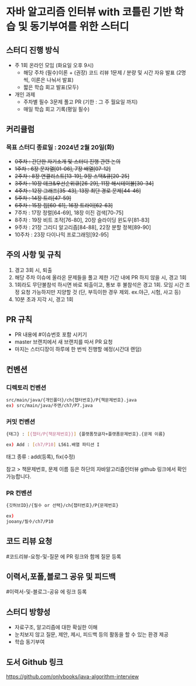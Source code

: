 # 자바 알고리즘 인터뷰 with 코틀린 기반 학습 및 동기부여를 위한 스터디
## 스터디 진행 방식
- 주 1회 온라인 모임 (화요일 오후 9시)
    - 해당 주차 (필수)이론 + (권장) 코드 리뷰 1문제 / 분량 및 시간 자유 발표 (2명씩, 이론은 나눠서 발표)
    - 짧은 학습 회고 발표(모두)
- 개인 과제
    - 주차별 필수 3문제 풀고 PR (기한 : 그 주 월요일 까지)
    - 매일 학습 회고 기록(평일 필수)
## 커리큘럼
### 목표 스터디 종료일 : 2024년 2월 20일(화)
- ~~0주차 : 간단한 자기소개 및 스터디 진행 관련 논의~~
- ~~1주차 : 6장 문자열[01-06], 7장 배열[07-12]~~
- ~~2주차 : 8장 연결리스트[13-19], 9장 스택&큐[20-25]~~
- ~~3주차 : 10장 데크&우선순위큐[26-29], 11장 해시테이블[30-34]~~
- ~~4주차 : 12장 그래프[35-43], 13장 최단 경로 문제[44-46]~~
- ~~5주차 : 14장 트리[47-59]~~
- ~~6주차 : 15장 힙[60-61], 16장 트라이[62-63]~~
- 7주차 : 17장 정렬[64-69], 18장 이진 검색[70-75]
- 8주차 : 19장 비트 조작[76-80], 20장 슬라이딩 윈도우[81-83]
- 9주차 : 21장 그리디 알고리즘[84-88], 22장 분할 정복[89-90]
- 10주차 : 23장 다이나믹 프로그래밍[92-95]
## 주의 사항 및 규칙
1. 경고 3회 시, 퇴출
2. 해당 주차 이슈에 올라온 문제들을 풀고 제한 기간 내에 PR 하지 않을 시, 경고 1회
3. 1회라도 무단불참석 하시면 바로 퇴출이고, 통보 후 불참석은 경고 1회. 모임 시간 조정 요청 가능하지만 지양할 것 (단, 부득이한 경우 제외. ex.야근, 시험, 사고 등)
4. 10분 초과 지각 시, 경고 1회
## PR 규칙
- PR 내용에 #이슈번호 포함 시키기
- master 브랜치에서 새 브랜치를 따서 PR 요청
- 마지는 스터디장이 하루에 한 번씩 진행할 예정(시간대 랜덤)
## 컨벤션
### 디렉토리 컨벤션
```bash
src/main/java/{개인폴더}/ch{챕터번호}/P{책문제번호}.java 
ex) src/main/java/주앤/ch7/P7.java 
```
### 커밋 컨벤션
```bash
{태그} : [{챕터/P{책문제번호}}] {플랫폼첫글자+플랫폼문제번호}.{문제 이름}

ex) Add : [ch7/P10] L561.배열 파티션 I
```
태그 종류 : add(등록), fix(수정)

참고 > 책문제번호, 문제 이름 등은 하단의 자바알고리즘인터뷰 github 링크에서 확인 가능합니다.
### PR 컨벤션
```bash
{깃허브ID}/{필수 or 선택}/ch{챕터번호}/P{문제번호}

ex) 
jooany/필수/ch7/P10
```
## 코드 리뷰 요청
#코드리뷰-요청-및-질문 에 PR 링크와 함께 질문 등록
## 이력서,포폴,블로그 공유 및 피드백
#이력서-및-블로그-공유 에 링크 등록
## 스터디 방향성
- 자료구조, 알고리즘에 대한 확실한 이해
- 눈치보지 않고 질문, 제안, 제시, 피드백 등의 활동을 할 수 있는 환경 제공
- 학습 동기부여
## 도서 Github 링크
https://github.com/onlybooks/java-algorithm-interview
